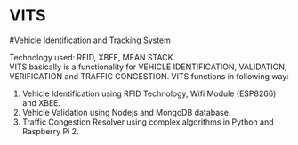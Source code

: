 # VITS

#Vehicle Identification and Tracking System

Technology used: RFID, XBEE, MEAN STACK.<br>
VITS basically is a functionality for VEHICLE IDENTIFICATION, VALIDATION, VERIFICATION and TRAFFIC CONGESTION. VITS functions in following way:
1) Vehicle Identification using RFID Technology, Wifi Module (ESP8266) and XBEE.
2) Vehicle Validation using Nodejs and MongoDB database.
3) Traffic Congestion Resolver using complex algorithms in Python and Raspberry Pi 2.
